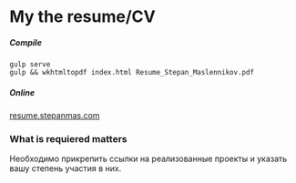 # My the resume/CV


##### Compile
    gulp serve
    gulp && wkhtmltopdf index.html Resume_Stepan_Maslennikov.pdf
    
##### Online
[resume.stepanmas.com](http://resume.stepanmas.com)


### What is requiered matters
Необходимо прикрепить ссылки на реализованные проекты и указать вашу степень участия в них.